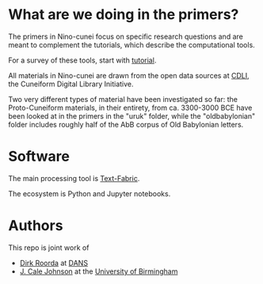 What are we doing in the primers?
=================================

The primers in Nino-cunei focus on specific research questions and are meant to
complement the tutorials, which describe the computational tools.

For a survey of these tools, start with [tutorial](https://nbviewer.jupyter.org/github/annotation/tutorials/blob/master/oldbabylonian/start.ipynb).

All materials in Nino-cunei are drawn from the open data sources
at [CDLI](https://cdli.ucla.edu), the Cuneiform Digital Library Initiative.

Two very different types of material have been investigated so far: the Proto-Cuneiform
materials, in their entirety, from ca. 3300-3000 BCE have been looked at
in the primers in the "uruk" folder, while the "oldbabylonian" folder includes 
roughly half of the AbB corpus of Old Babylonian letters.

Software
========

The main processing tool is [Text-Fabric](https://github.com/annotation/text-fabric/).

The ecosystem is Python and Jupyter notebooks.

Authors
=======

This repo is joint work of

*   [Dirk Roorda](https://www.linkedin.com/in/dirkroorda/) at
    [DANS](https://www.dans.knaw.nl)
*   [J. Cale Johnson](https://www.birmingham.ac.uk/staff/profiles/caha/johnson-cale.aspx)
    at the
    [University of Birmingham](https://www.birmingham.ac.uk/schools/historycultures/departments/caha/index.aspx)




